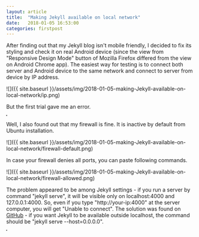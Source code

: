 ```yaml
---
layout: article
title:  "Making Jekyll available on local network"
date:   2018-01-05 16:53:00
categories: firstpost
---
```

After finding out that my Jekyll blog isn't mobile friendly, I decided to fix its styling and check it on real Android device (since the view from "Responsive Design Mode" button of Mozilla Firefox differed from the view on Android Chrome app). The easiest way for testing is to connect both server and Android device to the same network and connect to server from device by IP address.

![]({{ site.baseurl }}/assets/img/2018-01-05-making-Jekyll-available-on-local-network/ip.png) 

But the first trial gave me an error.

<img src="{{ site.baseurl }}/assets/img/2018-01-05-making-Jekyll-available-on-local-network/android-error.png" alt="" border="1" style="max-width:50% "/>

Well, I also found out that my firewall is fine. It is inactive by default from Ubuntu installation.

![]({{ site.baseurl }}/assets/img/2018-01-05-making-Jekyll-available-on-local-network/firewall-default.png)

In case your firewall denies all ports, you can paste following commands.

![]({{ site.baseurl }}/assets/img/2018-01-05-making-Jekyll-available-on-local-network/firewall-allowed.png)

The problem appeared to be among Jekyll settings - if you run a server by command "jekyll serve", it will be visible only on localhost:4000 and 127.0.0.1:4000. So, even if you type "http://your-ip:4000" at the server computer, you will get "Unable to connect". The solution was found on <a target="_blank" href="https://stackoverflow.com/a/16608698">GitHub</a> - if you want Jekyll to be available outside localhost, the command should be "jekyll serve --host=0.0.0.0".

<img src="{{ site.baseurl }}/assets/img/2018-01-05-making-Jekyll-available-on-local-network/android-success.png" alt="" border="1" style="max-width:50%;"/>

